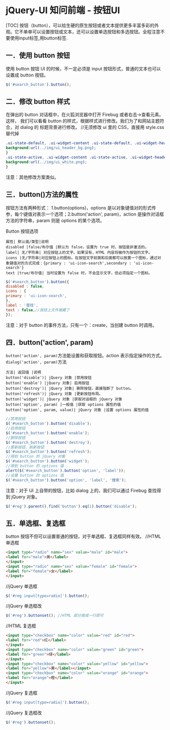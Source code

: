 # jQuery-UI 知问前端 - 按钮UI
[TOC]
按钮（button），可以给生硬的原生按钮或者文本提供更多丰富多彩的外观。它不单单可以设置按钮或文本，还可以设置单选按钮和多选按钮。全程注意不要使用input标签,用button标签.
## 一．使用 button 按钮
使用 button 按钮 UI 的时候，不一定必须是 input 按钮形式，普通的文本也可以设置成
button 按钮。
```javascript
$('#search_button').button();
```

## 二．修改 button 样式
在弹出的 button 对话框中，在火狐浏览器中打开 Firebug 或者右击->查看元素。这样，
我们可以看看 button 的样式，根据样式进行修改。我们为了和网站主题符合，对 dialog 的
标题背景进行修改。
//无须修改 ui 里的 CSS，直接用 style.css 替代掉
```css
.ui-state-default, .ui-widget-content .ui-state-default, .ui-widget-header .ui-state-default {
background:url(../img/ui_header_bg.png);
}
.ui-state-active, .ui-widget-content .ui-state-active, .ui-widget-header .ui-state-active {
background:url(../img/ui_white.png);
}
```
注意：其他修改方案类似。

## 三．button()方法的属性
按钮方法有两种形式：
1.button(options)，options 是以对象键值对的形式传参，每个键值对表示一个选项；2.button('action', param)，action 是操作对话框方法的字符串，param 则是 options 的某个选项。

Button 按钮选项
```table
属性| 默认值/类型|说明
disabled |false/布尔值 |默认为 false，设置为 true 时，按钮是非激活的。
label| 无/字符串| 对应按钮上的文字。如果没有，HTML 内容将被作为按钮的文字。
icons |无/字符串|对应按钮上的图标。在按钮文字前面和后面都可以放置一个图标，通过对象键值对的方式完成：{primary : 'ui-icon-search',secondary : 'ui-icon-search'}
text |true/布尔值| 当时设置为 false 时，不会显示文字，但必须指定一个图标。
```
```javascript
$('#search_button').button({
disabled : false,
icons : {
primary : 'ui-icon-search',
},
label : '查找',
text : false,//按扭上文件被藏了
});
```
注意：对于 button 的事件方法，只有一个：create，当创建 button 时调用。

## 四．button('action', param)
`button('action', param)`方法能设置和获取按钮。action 表示指定操作的方式。
`dialog('action', param)`方法
```table
方法| 返回值 |说明
button('disable')| jQuery 对象 |禁用按钮
button('enable') |jQuery 对象| 启用按钮
button('destroy')| jQuery 对象| 删除按钮，直接阻断了 button。
button('refresh')| jQuery 对象 |更新按钮布局。
button('widget')| jQuery 对象 |获取对话框的 jQuery 对象
button('option', param) |一般值 |获取 options 属性的值
button('option', param, value)| jQuery 对象 |设置 options 属性的值
```
```javascript
//禁用按钮
$('#search_button').button('disable');
//启用按钮
$('#search_button').button('enable');
//删除按钮
$('#search_button').button('destroy');
//更新按钮，刷新按钮
$('#search_button').button('refresh');
//得到 button 的 jQuery 对象
$('#search_button').button('widget');
//得到 button 的 options 值
alert($('#search_button').button('option', 'label'));
//设置 button 的 options 值
$('#search_button').button('option', 'label', '搜索');
```
注意：对于 UI 上自带的按钮，比如 dialog 上的，我们可以通过 Firebug 查找得到 jQuery
对象。
```javascript
$('#reg').parent().find('button').eq(1).button('disable');
```

## 五．单选框、复选框
button 按钮不但可以设置普通的按钮，对于单选框、复选框同样有效。
//HTML 单选框
```html
<input type="radio" name="sex" value="male" id="male">
<label for="male">男</label>
</input>
<input type="radio" name="sex" value="female" id="female">
<label for="female">女</label>
</input>
```
//jQuery 单选框
```javascript
$('#reg input[type=radio]').button();
```
//jQuery 单选框改
```javascript
$('#reg').buttonset(); //HTML 部分做成一行即可
```
//HTML 复选框
```html
<input type="checkbox" name="color" value="red" id="red">
<label for="red">红</label>
</input>
<input type="checkbox" name="color" value="green" id="green">
<label for="green">绿</label>
</input>
<input type="checkbox" name="color" value="yellow" id="yellow">
<label for="yellow">黄</label></input>
<input type="checkbox" name="color" value="orange" id="orange">
<label for="orange">橙</label>
</input>
```
//jQuery 复选框
```javascript
$('#reg input[type=radio]').button();
```
//jQuery 复选框改
```javascript
$('#reg').buttonset();
```
